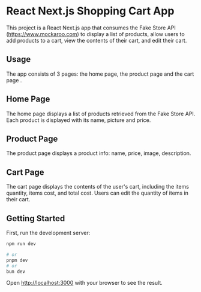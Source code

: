 # React Next.js Shopping Cart App

This project is a React Next.js app that consumes the Fake Store API (https://www.mockaroo.com) to display a list of products, allow users to add products to a cart, view the contents of their cart, and edit their cart.

## Usage

The app consists of 3 pages: the home page, the product page and the cart page .

## Home Page

The home page displays a list of products retrieved from the Fake Store API. Each product is displayed with its name, picture and  price.

## Product Page

The product page displays a product info: name, price, image, description.


## Cart Page
The cart page displays the contents of the user's cart, including the items quantity, items cost, and total cost. Users can edit the quantity of items in their cart.

## Getting Started

First, run the development server:

```bash
npm run dev

# or
pnpm dev
# or
bun dev
```

Open [http://localhost:3000](http://localhost:3000) with your browser to see the result.




